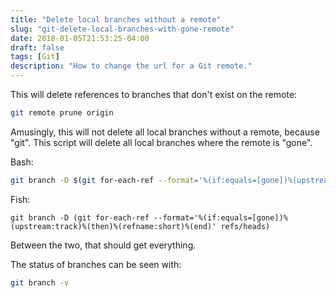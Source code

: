 ```yaml
---
title: "Delete local branches without a remote"
slug: "git-delete-local-branches-with-gone-remote"
date: 2018-01-05T21:53:25-04:00
draft: false
tags: [Git]
description: "How to change the url for a Git remote."
---
```

This will delete references to branches that don't exist on the remote:

```bash
git remote prune origin
```

Amusingly, this will not delete all local branches without a remote, because "git". This script will delete all local branches where the remote is "gone".

Bash:

```bash
git branch -D $(git for-each-ref --format='%(if:equals=[gone])%(upstream:track)%(then)%(refname:short)%(end)' refs/heads)
```

Fish:

```fish
git branch -D (git for-each-ref --format='%(if:equals=[gone])%(upstream:track)%(then)%(refname:short)%(end)' refs/heads)
```

Between the two, that should get everything.

The status of branches can be seen with:

```bash
git branch -v
```
